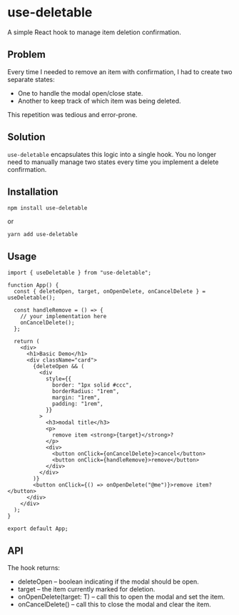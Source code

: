 # use-deletable

A simple React hook to manage item deletion confirmation.

## Problem

Every time I needed to remove an item with confirmation, I had to create two separate states:

- One to handle the modal open/close state.
- Another to keep track of which item was being deleted.

This repetition was tedious and error-prone.

## Solution

`use-deletable` encapsulates this logic into a single hook.
You no longer need to manually manage two states every time you implement a delete confirmation.

## Installation

`npm install use-deletable`

or

`yarn add use-deletable`

## Usage

```tsx
import { useDeletable } from "use-deletable";

function App() {
  const { deleteOpen, target, onOpenDelete, onCancelDelete } = useDeletable();

  const handleRemove = () => {
    // your implementation here
    onCancelDelete();
  };

  return (
    <div>
      <h1>Basic Demo</h1>
      <div className="card">
        {deleteOpen && (
          <div
            style={{
              border: "1px solid #ccc",
              borderRadius: "1rem",
              margin: "1rem",
              padding: "1rem",
            }}
          >
            <h3>modal title</h3>
            <p>
              remove item <strong>{target}</strong>?
            </p>
            <div>
              <button onClick={onCancelDelete}>cancel</button>
              <button onClick={handleRemove}>remove</button>
            </div>
          </div>
        )}
        <button onClick={() => onOpenDelete("@me")}>remove item?</button>
      </div>
    </div>
  );
}

export default App;
```

## API

The hook returns:

- deleteOpen – boolean indicating if the modal should be open.
- target – the item currently marked for deletion.
- onOpenDelete(target: T) – call this to open the modal and set the item.
- onCancelDelete() – call this to close the modal and clear the item.
